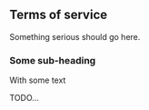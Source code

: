 ## Terms of service
Something serious should go here.

### Some sub-heading
With some text

TODO...
